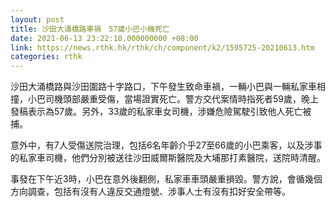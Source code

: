 ```yaml
---
layout: post
title: 沙田大涌橋路車禍　57歲小巴小機死亡
date: 2021-06-13 23:22:10.000000000 +08:00
link: https://news.rthk.hk/rthk/ch/component/k2/1595725-20210613.htm
categories: rthk
---
```


沙田大涌橋路與沙田圍路十字路口，下午發生致命車禍，一輛小巴與一輛私家車相撞，小巴司機頭部嚴重受傷，當場證實死亡。警方交代案情時指死者59歲，晚上發稿表示為57歲。另外，33歲的私家車女司機，涉嫌危險駕駛引致他人死亡被捕。

意外中，有7人受傷送院治理，包括6名年齡介乎27至66歲的小巴乘客，以及涉事的私家車司機，他們分別被送往沙田威爾斯醫院及大埔那打素醫院，送院時清醒。

事發在下午近3時，小巴在意外後翻側，私家車車頭嚴重損毀。警方說，會循幾個方向調查，包括有沒有人違反交通燈號、涉事人士有沒有扣好安全帶等。
